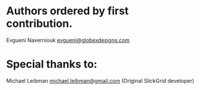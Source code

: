 # Authors ordered by first contribution.

Evgueni Naverniouk <evgueni@globexdesigns.com>

# Special thanks to:

Michael Leibman <michael.leibman@gmail.com> (Original SlickGrid developer)